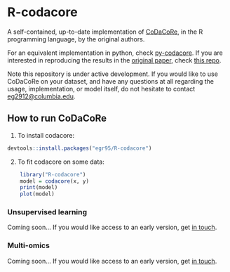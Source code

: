 # R-codacore

A self-contained, up-to-date implementation of [CoDaCoRe](https://www.biorxiv.org/content/10.1101/2021.02.11.430695v1), in the R programming language, by the original authors.

For an equivalent implementation in python, check [py-codacore](https://github.com/egr95/py-codacore). If you are interested in reproducing the results in the [original paper](add_arxiv_link), check [this repo](https://github.com/cunningham-lab/codacore).

Note this repository is under active development. If you would like to use CoDaCoRe on your dataset, and have any questions at all regarding the usage, implementation, or model itself, do not hesitate to contact <eg2912@columbia.edu>.

## How to run CoDaCoRe

1. To install codacore:

```r
devtools::install.packages("egr95/R-codacore")
```

2. To fit codacore on some data:
```r
    library("R-codacore")
    model = codacore(x, y)
    print(model)
    plot(model)
```

### Unsupervised learning

Coming soon... If you would like access to an early version, get [in touch](mailto:eg2912@columbia.edu).

### Multi-omics

Coming soon... If you would like access to an early version, get [in touch](mailto:eg2912@columbia.edu).
